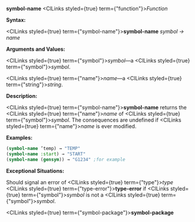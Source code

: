 **symbol-name** <ClLinks styled={true} term={"function"}><i>Function</i></ClLinks> 



**Syntax:** 



<ClLinks styled={true} term={"symbol-name"}><b>symbol-name</b></ClLinks> *symbol → name* 



**Arguments and Values:** 



<ClLinks styled={true} term={"symbol"}><i>symbol</i></ClLinks>—a <ClLinks styled={true} term={"symbol"}><i>symbol</i></ClLinks>. 



<ClLinks styled={true} term={"name"}><i>name</i></ClLinks>—a <ClLinks styled={true} term={"string"}><i>string</i></ClLinks>. 



**Description:** 



<ClLinks styled={true} term={"symbol-name"}><b>symbol-name</b></ClLinks> returns the <ClLinks styled={true} term={"name"}><i>name</i></ClLinks> of <ClLinks styled={true} term={"symbol"}><i>symbol</i></ClLinks>. The consequences are undefined if <ClLinks styled={true} term={"name"}><i>name</i></ClLinks> is ever modified. 



**Examples:**
```lisp
(symbol-name ’temp) → "TEMP" 
(symbol-name :start) → "START" 
(symbol-name (gensym)) → "G1234" ;for example 
```
**Exceptional Situations:** 



Should signal an error of <ClLinks styled={true} term={"type"}><i>type</i></ClLinks> <ClLinks styled={true} term={"type-error"}><b>type-error</b></ClLinks> if <ClLinks styled={true} term={"symbol"}><i>symbol</i></ClLinks> is not a <ClLinks styled={true} term={"symbol"}><i>symbol</i></ClLinks>. 







 



 



<ClLinks styled={true} term={"symbol-package"}><b>symbol-package</b></ClLinks> 



